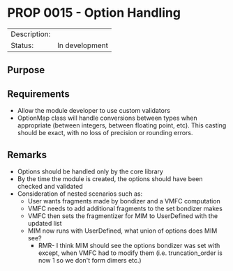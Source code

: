 # PROP 0015 - Option Handling

|                |                                           |
|:---------------|:------------------------------------------|
| Description:   |                                           |
| Status:        | In development                            |
 

## Purpose

## Requirements
 * Allow the module developer to use custom validators
 * OptionMap class will handle conversions between types
   when appropriate (between integers, between floating point, etc).
   This casting should be exact, with no loss of precision or
   rounding errors. 

## Remarks
 * Options should be handled only by the core library
 * By the time the module is created, the options should have
   been checked and validated
 * Consideration of nested scenarios such as:
   - User wants fragments made by bondizer and a VMFC computation
   - VMFC needs to add additional fragments to the set bondizer makes
   - VMFC then sets the fragmentizer for MIM to UserDefined with the updated list
   - MIM now runs with UserDefined, what union of options does MIM see?
     * RMR- I think MIM should see the options bondizer was set with except, when
       VMFC had to modify them (i.e. truncation_order is now 1 so we don't form dimers etc.)
 
